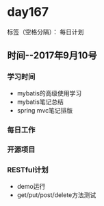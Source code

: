 # day167

标签（空格分隔）： 每日计划


## 时间--2017年9月10号


### 学习时间<br>
* mybatis的高级使用学习
* mybatis笔记总结
* spring mvc笔记排版

### 每日工作<br>


### 开源项目


### RESTful计划
* demo运行
* get/put/post/delete方法测试
